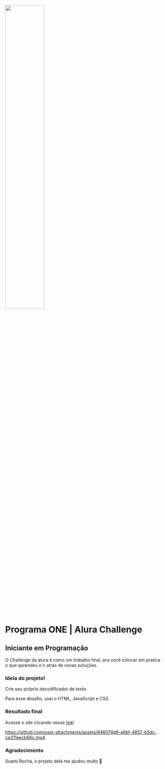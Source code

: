 <img width="50%" src="https://d335luupugsy2.cloudfront.net/cms/files/10224/1662417840/$u07pzwncrr" >

# Programa ONE | Alura Challenge 
## Iniciante em Programação

O Challenge da alura é como um trabalho final, pra você colocar em pratica o que aprendeu e ir atrás de novas soluções.
### Ideia do projeto!
Crie seu próprio decodificador de texto.

Para esse desafio, usei o HTML, JavaScript e CSS.

### Resultado final
Acesse o site clicando nesse [link](https://challenge-decodificador-bruna.vercel.app/)!

https://github.com/user-attachments/assets/846074d9-a6bf-4857-b5dc-ce311eecb66c.mp4


### Agradecimento
Suami Rocha, o projeto dela me ajudou muito 🥰
